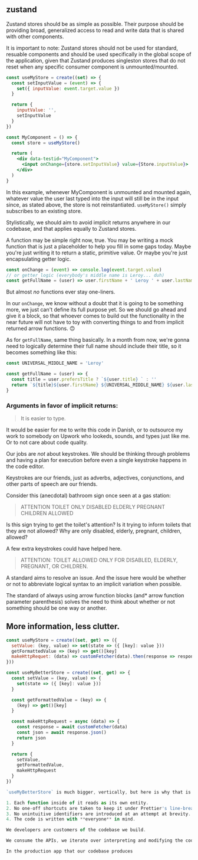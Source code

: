 ## zustand

Zustand stores should be as simple as possible. Their purpose should be providing broad,
generalized access to read and write data that is shared with other components.

It is important to note: Zustand stores should not be used for standard, resuable
components and should be used specifically in the global scope of the application, given
that Zustand produces singleston stores that do not reset when any specific consumer
component is unmounted/mounted.

```jsx
const useMyStore = create((set) => {
  const setInputValue = (event) => {
    set({ inputValue: event.target.value })
  }

  return {
    inputValue: '',
    setInputValue
  }
})

const MyComponent = () => {
  const store = useMyStore()

  return (
    <div data-testid="MyComponent">
      <input onChange={store.setInputValue} value={Store.inputValue}>
    </div>
  )
}
```

In this example, whenever MyComponent is unmounted and mounted again, whatever value the
user last typed into the input will still be in the input since, as stated above, the
store is not reinstantiated. `useMyStore()` simply subscribes to an existing store.

Stylistically, we should aim to avoid implicit returns anywhere in our codebase, and that
applies equally to Zustand stores.

A function may be simple right now, true. You may be writing a mock function that is just
a placeholder to help you fill in some gaps today. Maybe you're just writing it to return
a static, primitive value. Or maybe you're just encapsulating getter logic.

```jsx
const onChange = (event) => console.log(event.target.value)
// or getter logic (everybody's middle name is Leroy... duh)
const getFullName = (user) => user.firstName + ' Leroy ' + user.lastName
```

But almost _no_ functions ever stay one-liners.

In our `onChange`, we know without a doubt that it is going to be something more, we just
can't define its full purpose yet. So we should go ahead and give it a block, so that
whoever comes to build out the functionality in the near future will not have to toy with
converting things to and from implicit returned arrow functions. 🙃

As for `getFullName`, same thing basically. In a month from now, we're gonna need to
logically determine their full name should include their title, so it becomes something
like this:

```jsx
const UNIVERSAL_MIDDLE_NAME = 'Leroy'

const getFullName = (user) => {
  const title = user.prefersTitle ? `${user.title} ` : ''
  return `${title}${user.firstName} ${UNIVERSAL_MIDDLE_NAME} ${user.lastName}`
}
```

### Arguments in favor of implicit returns:

> It is easier to type.

It would be easier for me to write this code in Danish, or to outsource my work to
somebody on Upwork who lookeds, sounds, and types just like me. Or to not care about code
quality.

Our jobs are _not_ about keystrokes. We should be thinking through problems and having a
plan for execution before even a single keystroke happens in the code editor.

Keystrokes are our friends, just as adverbs, adjectives, conjunctions, and other parts of
speech are our friends.

Consider this (anecdotal) bathroom sign once seen at a gas station:

> ATTENTION TOILET ONLY DISABLED ELDERLY PREGNANT CHILDREN ALLOWED

Is this sign trying to get the toilet's attention? Is it trying to inform toilets that
they are not allowed? Why are only disabled, elderly, pregnant, children, allowed?

A few extra keystrokes could have helped here.

> ATTENTION: TOILET ALLOWED ONLY FOR DISABLED, ELDERLY, PREGNANT, OR CHILDREN.

A standard aims to resolve an issue. And the issue here would be whether or not to
abbreviate logical syntax to an implicit variation when possible.

The standard of always using arrow function blocks (and\* arrow function parameter
parenthesis) solves the need to think about whether or not something should be one way or
another.

## More information, less clutter.

```jsx
const useMyStore = create((set, get) => ({
  setValue: (key, value) => set(state => ({ [key]: value }))
  getFormattedValue => (key) => get()[key]
  makeHttpRequet: (data) => customFetcher(data).then(response => response.json())
}))

const useMyBetterStore = create((set, get) => {
  const setValue = (key, value) => {
    set(state => ({ [key]: value }))
  }

  const getFormattedValue = (key) => {
    (key) => get()[key]
  }

  const makeHttpRequest = async (data) => {
    const response = await customFetcher(data)
    const json = await response.json()
    return json
  }

  return {
    setValue,
    getFormattedValue,
    makeHttpRequest
  }
})

`useMyBetterStore` is much bigger, vertically, but here is why that is ok:

1. Each function inside of it reads as its own entity.
2. No one-off shortcuts are taken to keep it under Prettier's line-break length.
3. No unintuitive identifiers are introduced at an attempt at brevity.
4. The code is written with **everyone** in mind.

We developers are customers of the codebase we build.

We consume the APIs, we iterate over interpreting and modifying the code. We spin our wheels on the complex, difficult to follow parts, and we are just as prone as a user to overlook things and make mistakes.

In the production app that our codebase produces
```
